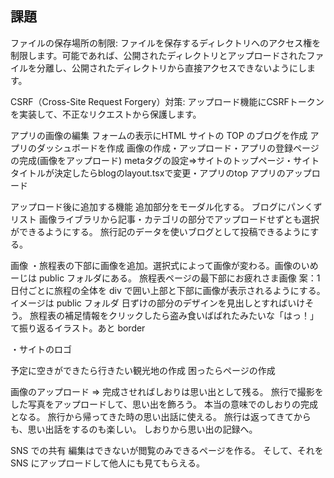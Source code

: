 ## 課題

ファイルの保存場所の制限: ファイルを保存するディレクトリへのアクセス権を制限します。可能であれば、公開されたディレクトリとアップロードされたファイルを分離し、公開されたディレクトリから直接アクセスできないようにします。

CSRF（Cross-Site Request Forgery）対策: アップロード機能にCSRFトークンを実装して、不正なリクエストから保護します。


アプリの画像の編集
フォームの表示にHTML
サイトの TOP のブログを作成
アプリのダッシュボードを作成
画像の作成・アップロード・アプリの登録ページの完成(画像をアップロード)
metaタグの設定⇒サイトのトップページ・サイトタイトルが決定したらblogのlayout.tsxで変更・アプリのtop
アプリのアップロード


アップロード後に追加する機能
追加部分をモーダル化する。
ブログにパンくずリスト
画像ライブラリから記事・カテゴリの部分でアップロードせずとも選択ができるようにする。
旅行記のデータを使いブログとして投稿できるようにする。




画像
・旅程表の下部に画像を追加。選択式によって画像が変わる。画像のいめーじは public フォルダにある。
旅程表ページの最下部にお疲れさま画像
案：1
日付ごとに旅程の全体を div で囲い上部と下部に画像が表示されるようにする。イメージは public フォルダ
日ずけの部分のデザインを見出しとすればいけそう。
旅程表の補足情報をクリックしたら盗み食いばばれたみたいな「はっ！」て振り返るイラスト。あと border

・サイトのロゴ

予定に空きができたら行きたい観光地の作成
困ったらページの作成

画像のアップロード
⇒ 完成させればしおりは思い出として残る。
旅行で撮影をした写真をアップロードして、思い出を飾ろう。
本当の意味でのしおりの完成となる。
旅行から帰ってきた時の思い出話に使える。
旅行は返ってきてからも、思い出話をするのも楽しい。
しおりから思い出の記録へ。

SNS での共有
編集はできないが閲覧のみできるページを作る。
そして、それを SNS にアップロードして他人にも見てもらえる。

